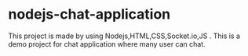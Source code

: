 # nodejs-chat-application
This project is made by using Nodejs,HTML,CSS,Socket.io,JS . This is a demo project for chat application where many user can chat.
